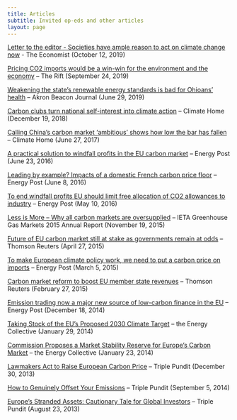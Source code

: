 ```yaml
---
title: Articles
subtitle: Invited op-eds and other articles
layout: page
---
```


[Letter to the editor - Societies have ample reason to act on climate change now](https://www.economist.com/letters/2019/10/12/letters-to-the-editor) - The Economist (October 12, 2019)

[Pricing CO2 imports would be a win-win for the environment and the economy](https://therift.eu/index.php/2019/09/24/should-the-eu-tax-imported-products-accordingly-to-their-co2-footprint/) – The Rift (September 24, 2019)

[Weakening the state’s renewable energy standards is bad for Ohioans’ health](https://www.ohio.com/opinion/20190629/emil-dimanchev-weakening-states-renewable-energy-standards-is-bad-for-ohioans-health) – Akron Beacon Journal (June 29, 2019)

[Carbon clubs turn national self-interest into climate action](http://www.climatechangenews.com/2018/12/19/carbon-clubs-turn-self-interest-climate-action/) – Climate Home (December 19, 2018)

[Calling China’s carbon market ‘ambitious’ shows how low the bar has fallen](http://www.climatechangenews.com/2017/06/27/calling-chinas-carbon-market-ambitious-shows-low-bar-fallen/) – Climate Home (June 27, 2017)

[A practical solution to windfall profits in the EU carbon market](http://www.energypost.eu/practical-solution-windfall-profits-eu-carbon-market/) – Energy Post (June 23, 2016)

[Leading by example? Impacts of a domestic French carbon price floor](http://www.energypost.eu/leading-example-impacts-domestic-french-carbon-price-floor/) – Energy Post (June 8, 2016)

[To end windfall profits EU should limit free allocation of CO2 allowances to industry](http://www.energypost.eu/end-windfall-profits-eu-limit-free-allocation-co2-allowances-industry/) – Energy Post (May 10, 2016)

[Less is More – Why all carbon markets are oversupplied](https://ieta.wildapricot.org/resources/Resources/GHG_Report/2015/Articles/Less_is_More_EDimantchev_MFerdinand.pdf) – IETA Greenhouse Gas Markets 2015 Annual Report (November 19, 2015)

[Future of EU carbon market still at stake as governments remain at odds](https://emildimantchev.files.wordpress.com/2017/05/press-release-msr-trialogue-quantified-point-carbon-2015-msr-insight-27-april-2015.pdf) – Thomson Reuters (April 27, 2015)

[To make European climate policy work, we need to put a carbon price on imports](http://www.energypost.eu/make-european-climate-policy-work-need-put-carbon-price-imports/) – Energy Post (March 5, 2015)

[Carbon market reform to boost EU member state revenues](https://emildimantchev.files.wordpress.com/2017/05/carboninsight270215.pdf) – Thomson Reuters (February 27, 2015)

[Emission trading now a major new source of low-carbon finance in the EU](http://www.energypost.eu/emission-trading-now-major-new-source-low-carbon-finance-eu-will-stay-way/) – Energy Post (December 18, 2014)

[Taking Stock of the EU’s Proposed 2030 Climate Target](http://theenergycollective.com/edimantchev/333121/taking-stock-eu-s-proposed-2030-climate-target) – the Energy Collective (January 29, 2014)

[Commission Proposes a Market Stability Reserve for Europe’s Carbon Market](http://theenergycollective.com/edimantchev/330621/commission-proposes-market-stability-reserve-europe-s-carbon-market) – the Energy Collective (January 23, 2014)

[Lawmakers Act to Raise European Carbon Price](http://www.triplepundit.com/2013/12/lawmakers-act-raise-european-carbon-price/) – Triple Pundit (December 30, 2013)

[How to Genuinely Offset Your Emissions](http://www.triplepundit.com/2014/09/genuinely-offset-emissions/) – Triple Pundit (September 5, 2014)

[Europe’s Stranded Assets: Cautionary Tale for Global Investors](http://www.triplepundit.com/2013/08/europes-stranded-assets-cautionary-tale-global-investors/) – Triple Pundit (August 23, 2013)
